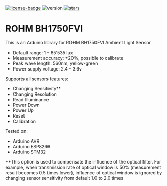 [![license-badge][]][license] ![version] [![stars][]][stargazers]

# ROHM BH1750FVI
This is an Arduino library for ROHM BH1750FVI Ambient Light Sensor

- Default range:        1 - 65'535 lux
- Measurement accuracy: ±20%, possible to calibrate
- Peak wave length:     560nm, yellow-green
- Power supply voltage: 2.4 - 3.6v

Supports all sensors features:

- Changing Sensitivity**
- Changing Resolution
- Read Illuminance
- Power Down
- Power Up
- Reset
- Calibration

Tested on:

- Arduino AVR
- Arduino ESP8266
- Arduino STM32

**This option is used to compensate the influence of the optical filter. For example, when transmission rate of optical window is 50% (measurement result becomes 0.5 times lower), influence of optical window is ignored by changing sensor sensitivity from default 1.0 to 2.0 times

[license]:       https://choosealicense.com/licenses/gpl-3.0/
[license-badge]: https://img.shields.io/aur/license/yaourt.svg
[version]:       https://img.shields.io/badge/Version-1.2.3-green.svg
[stars]:         https://img.shields.io/github/stars/enjoyneering/BH1750FVI.svg
[stargazers]:    https://github.com/enjoyneering/BH1750FVI/stargazers
